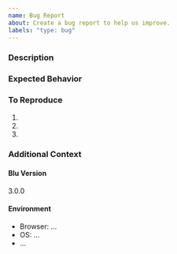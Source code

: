```yaml
---
name: Bug Report
about: Create a bug report to help us improve.
labels: "type: bug"
---
```


### Description

<!-- Describe the bug in a clear and concise way. -->

### Expected Behavior

<!-- A description of what you expected to happen. -->

### To Reproduce

<!-- A step by step outline on how to reproduce the bug. -->

1.
2.
3.

<!--
For more complicated bugs, sample code makes it a lot easier to reproduce and
fix a bug. Please create a minimal verifiable setup that reproduces the bug.
-->

### Additional Context

<!-- If applicable, add additional context or screenshots here. -->

#### Blu Version

<!-- Add the Blu version you are using. -->

3.0.0

#### Environment

<!-- Describe the environment in which you are using Blu. -->

-   Browser: …
-   OS: …
-   …
